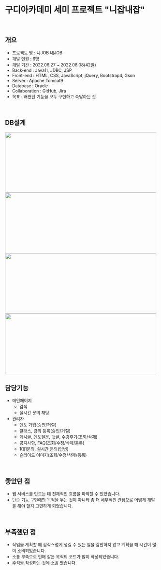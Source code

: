 # 구디아카데미 세미 프로젝트 "니잡내잡"

<br>

## 개요
- 프로젝트 명 : 니JOB 내JOB
- 개발 인원 : 6명
- 개발 기간 : 2022.06.27 ~ 2022.08.08(42일)
- Back-end : Java11, JDBC, JSP
- Front-end : HTML, CSS, JavaScript, jQuery, Bootstrap4, Gson
- Server : Apache Tomcat9
- Database : Oracle
- Collaboration : GitHub, Jira
- 목표 : 배웠던 기능을 모두 구현하고 숙달하는 것

<br>

## DB설계
<img src="https://user-images.githubusercontent.com/102468071/187904022-ecb6dfe8-51df-43b5-84f1-be0429af1e44.png" width="500" height="200" />
<img src="https://user-images.githubusercontent.com/102468071/187904052-86a181b0-485f-403f-b436-c636c3ebf6c0.png" width="500" height="200" />
<img src="https://user-images.githubusercontent.com/102468071/187904062-062d0eed-bee8-47d0-9f19-8c913b838b8d.png" width="500" height="200" />
<img src="https://user-images.githubusercontent.com/102468071/187904072-bc51cb24-a989-42fe-ab25-bbdee3d0c19f.png" width="500" height="200" />

<br>

## 담당기능
- 메인페이지
   - 검색
   - 실시간 문의 채팅
- 관리자
   - 멘토 가입(승인/거절)
   - 클래스, 강의 등록(승인/거절)
   - 게시글, 멘토질문, 댓글, 수강후기(조회/삭제)
   - 공지사항, FAQ(조회/수정/삭제/등록)
   - 1대1문의, 실시간 문의(답변)
   - 슬라이드 이미지(조회/수정/삭제/등록)

<br>

## 좋았던 점
- 웹 서비스를 만드는 데 전체적인 흐름을 파악할 수 있었습니다.
- 단순 기능 구현에만 목적을 두는 것이 아니라 좀 더 세부적인 관점으로 어떻게 개발을 해야 할지 고민하게 되었습니다.

<br>

## 부족했던 점
- 작업을 계획할 때 갑작스럽게 생길 수 있는 일을 감안하지 않고 계획을 해 시간이 많이 소비되었습니다.
- 소통 부족으로 인해 같은 목적의 코드가 많이 작성되었습니다.
- 주석을 작성하는 것에 소홀 했습니다.

<br>
